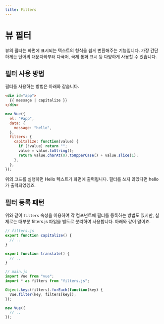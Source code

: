 ```yaml
---
title: Filters
---
```


# 뷰 필터

뷰의 필터는 화면에 표시되는 텍스트의 형식을 쉽게 변환해주는 기능입니다. 가장 간단하게는 단어의 대문자화부터 다국어, 국제 통화 표시 등 다양하게 사용할 수 있습니다.

## 필터 사용 방법

필터틀 사용하는 방법은 아래와 같습니다.

```html
<div id="app">
  {{ message | capitalize }}
</div>
```

```js
new Vue({
  el: "#app",
  data: {
    message: "hello",
  },
  filters: {
    capitalize: function(value) {
      if (!value) return "";
      value = value.toString();
      return value.charAt(0).toUpperCase() + value.slice(1);
    },
  },
});
```

위의 코드를 실행하면 Hello 텍스트가 화면에 출력됩니다. 필터를 쓰지 않았다면 hello가 출력되었겠죠.

## 필터 등록 패턴

위와 같이 `filters` 속성을 이용하여 각 컴포넌트에 필터를 등록하는 방법도 있지만, 실제로는 대부분 filters.js 파일을 별도로 분리하여 사용합니다. 아래와 같이 말이죠.

```js
// filters.js
export function capitalize() {
  // ..
}

export function translate() {
  // ..
}
```

```js
// main.js
import Vue from "vue";
import * as filters from "filters.js";

Object.keys(filters).forEach(function(key) {
  Vue.filter(key, filters[key]);
});

new Vue({
  // ..
});
```

